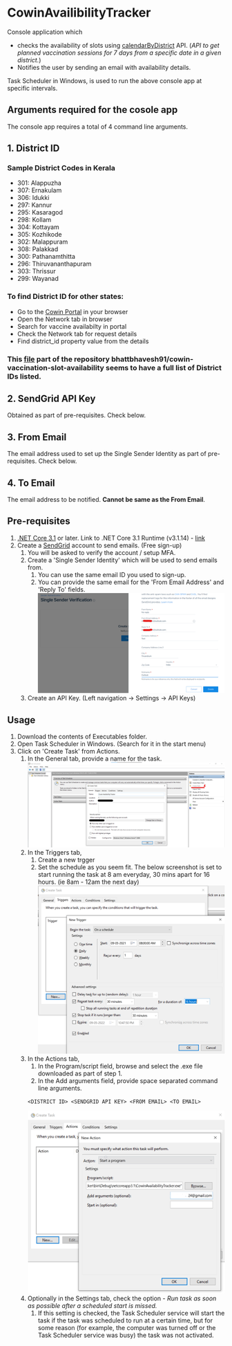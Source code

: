 # CowinAvailibilityTracker

Console application which
- checks the availability of slots using [calendarByDistrict](https://apisetu.gov.in/public/marketplace/api/cowin/cowin-public-v2#/) API. (*API to get planned vaccination sessions for 7 days from a specific date in a given district.*)
- Notifies the user by sending an email with availability details.

Task Scheduler in Windows, is used to run the above console app at specific intervals.

## Arguments required for the cosole app

The console app requires a total of 4 command line arguments.
## 1. District ID
### Sample District Codes in Kerala
- 301: Alappuzha
- 307: Ernakulam
- 306: Idukki
- 297: Kannur
- 295: Kasaragod
- 298: Kollam
- 304: Kottayam
- 305: Kozhikode
- 302: Malappuram
- 308: Palakkad
- 300: Pathanamthitta
- 296: Thiruvananthapuram
- 303: Thrissur
- 299: Wayanad

### To find District ID for other states:

- Go to the [Cowin Portal](https://www.cowin.gov.in/home) in your browser
- Open the Network tab in browser
- Search for vaccine availabilty in portal
- Check the Network tab for request details
- Find district_id property value from the details

### This [file](https://github.com/bhattbhavesh91/cowin-vaccination-slot-availability/blob/main/cowin-api-availability.ipynb) part of the repository bhattbhavesh91/cowin-vaccination-slot-availability seems to have a full list of District IDs listed.

## 2. SendGrid API Key
Obtained as part of pre-requisites. Check below.
## 3. From Email
The email address used to set up the Single Sender Identity as part of pre-requisites. Check below.
## 4. To Email
The email address to be notified. **Cannot be same as the From Email**.
## Pre-requisites

1. [.NET Core 3.1](https://dotnet.microsoft.com/download/dotnet/3.1) or later. Link to .NET Core 3.1 Runtime (v3.1.14) - [link](https://dotnet.microsoft.com/download/dotnet/thank-you/runtime-3.1.14-windows-x64-installer)
2. Create a [SendGrid](https://sendgrid.com/) account to send emails. (Free sign-up)
    1. You will be asked to verify the account / setup MFA.
    2. Create a 'Single Sender Identity' which will be used to send emails from.
        1. You can use the same email ID you used to sign-up.
        2. You can provide the same email for the 'From Email Address' and 'Reply To' fields.
        ![sendgrid_sender_identity](./HelperImages/sendgrid_sender_identity.png)
    3. Create an API Key. (Left navigation -> Settings -> API Keys)

## Usage

1. Download the contents of Executables folder.
2. Open Task Scheduler in Windows. (Search for it in the start menu)
3. Click on 'Create Task' from Actions.
    1. In the General tab, provide a name for the task.
    ![taskscheduler_1.png](./HelperImages/taskscheduler_1.png)
    2. In the Triggers tab, 
        1. Create a new trgger
        2. Set the schedule as you seem fit. The below screenshot is set to start running the task at 8 am everyday, 30 mins apart for 16 hours. (ie 8am - 12am the next day)
        ![taskscheduler_2.png](./HelperImages/taskscheduler_2.png)
    3. In the Actions tab,
        1. In the Program/script field, browse and select the .exe file downloaded as part of step 1.
        2. In the Add arguments field, provide space separated command line arguments.
        ```
        <DISTRICT ID> <SENDGRID API KEY> <FROM EMAIL> <TO EMAIL>
        ```
        ![taskscheduler_3.png](./HelperImages/taskscheduler_3.png)
    4. Optionally in the Settings tab, check the option - *Run task as soon as possible after a scheduled start is missed.*
        1. If this setting is checked, the Task Scheduler service will start the task if the task was scheduled to run at a certain time, but for some reason (for example, the computer was turned off or the Task Scheduler service was busy) the task was not activated.

